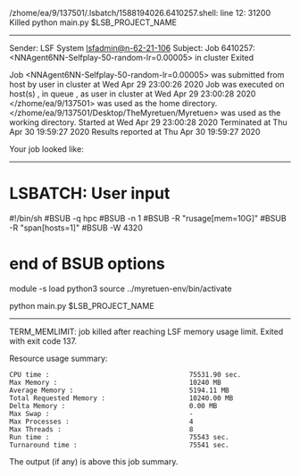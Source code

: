 /zhome/ea/9/137501/.lsbatch/1588194026.6410257.shell: line 12: 31200 Killed                  python main.py $LSB_PROJECT_NAME

------------------------------------------------------------
Sender: LSF System <lsfadmin@n-62-21-106>
Subject: Job 6410257: <NNAgent6NN-Selfplay-50-random-lr=0.00005> in cluster <dcc> Exited

Job <NNAgent6NN-Selfplay-50-random-lr=0.00005> was submitted from host <n-62-30-6> by user <s183914> in cluster <dcc> at Wed Apr 29 23:00:26 2020
Job was executed on host(s) <n-62-21-106>, in queue <hpc>, as user <s183914> in cluster <dcc> at Wed Apr 29 23:00:28 2020
</zhome/ea/9/137501> was used as the home directory.
</zhome/ea/9/137501/Desktop/TheMyretuen/Myretuen> was used as the working directory.
Started at Wed Apr 29 23:00:28 2020
Terminated at Thu Apr 30 19:59:27 2020
Results reported at Thu Apr 30 19:59:27 2020

Your job looked like:

------------------------------------------------------------
# LSBATCH: User input
#!/bin/sh
#BSUB -q hpc
#BSUB -n 1
#BSUB -R "rusage[mem=10G]"
#BSUB -R "span[hosts=1]"
#BSUB -W 4320
# end of BSUB options

module -s load python3
source ../myretuen-env/bin/activate

python main.py $LSB_PROJECT_NAME


------------------------------------------------------------

TERM_MEMLIMIT: job killed after reaching LSF memory usage limit.
Exited with exit code 137.

Resource usage summary:

    CPU time :                                   75531.90 sec.
    Max Memory :                                 10240 MB
    Average Memory :                             5194.11 MB
    Total Requested Memory :                     10240.00 MB
    Delta Memory :                               0.00 MB
    Max Swap :                                   -
    Max Processes :                              4
    Max Threads :                                8
    Run time :                                   75543 sec.
    Turnaround time :                            75541 sec.

The output (if any) is above this job summary.

